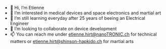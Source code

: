 - 👋 Hi, I’m Etienne
- 👀 I’m interested in medical devices and space electronics and martial art
- 🌱 I’m still learning everyday after 25 years of beeing an Electrical Engineer 
- 💞️ I’m looking to collaborate on device development
- 📫 You can reach me under etienne.hirt@nanoTRONIC.ch for technical matters or etienne.hirt@shinson-hapkido.ch for martial arts


<!---
ehirt/ehirt is a ✨ special ✨ repository because its `README.md` (this file) appears on your GitHub profile.
You can click the Preview link to take a look at your changes.
--->
